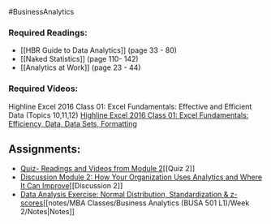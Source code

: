 #BusinessAnalytics
### Required Readings:
- [[HBR Guide to Data Analytics]] (page 33 - 80)
- [[Naked Statistics]] (page 110- 142)
- [[Analytics at Work]] (page 23 - 44)

### Required Videos:
Highline Excel 2016 Class 01: Excel Fundamentals: Effective and Efficient Data (Topics 10,11,12)
[Highline Excel 2016 Class 01: Excel Fundamentals: Efficiency, Data, Data Sets, Formatting](https://www.youtube.com/watch?v=miUTG38k2mA&t=180s)

## Assignments:
- [Quiz- Readings and Videos from Module 2](https://messiah.instructure.com/courses/2025725/quizzes/4512494)[[Quiz 2]]
- [Discussion Module 2: How Your Organization Uses Analytics and Where It Can Improve](https://messiah.instructure.com/courses/2025725/discussion_topics/11440524)[[Discussion 2]]
- [Data Analysis Exercise: Normal Distribution, Standardization & z-scores](https://messiah.instructure.com/courses/2025725/assignments/19199288)[[notes/MBA Classes/Business Analytics (BUSA 501 L1)/Week 2/Notes|Notes]]